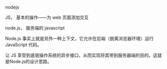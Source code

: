 nodejs

JS， 基本的操作——为 web 页面添加交互


node.js， 服务端的 javascript

Node.js 事实上就是另外一种上下文，它允许在后端（脱离浏览器环境）运行 JavaScript 代码。

让 JS 享受到底层操作系统的异步接口，从而实现将其带到服务器端的目的。这就是Node.js的设计思路。